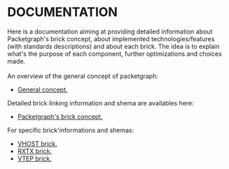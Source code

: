 # DOCUMENTATION

Here is a documentation aiming at providing detailed information about Packetgraph's brick concept, about implemented technologies/features (with standards descriptions) and about each brick. The idea is to explain what's the purpose of each component, further optimizations and choices made.<br>
<br>
An overview of the general concept of packetgraph:
* [General concept.](PG_GENERAL_CONCEPT.md)

Detailed brick linking information and shema are availables here:
* [Packetgraph's brick concept.](BRICK_CONCEPT.md)

For specific brick'informations and shemas:
* [VHOST brick.](VHOST.md)
* [RXTX brick.](RXTX.md)
* [VTEP brick.](VTEP.md)

